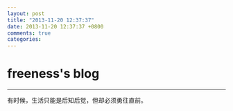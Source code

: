 ```yaml
---
layout: post
title: "2013-11-20 12:37:37"
date: 2013-11-20 12:37:37 +0800
comments: true
categories: 
---
```


# freeness's blog

----------

>
有时候，生活只能是后知后觉，但却必须勇往直前。